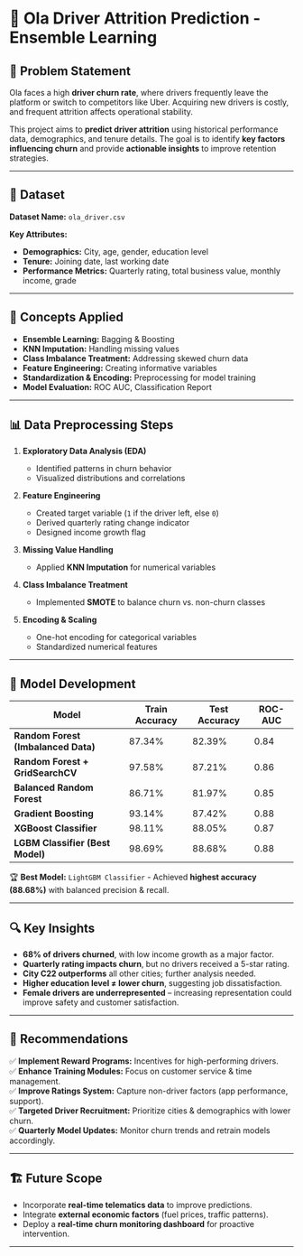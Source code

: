 # 🚖 Ola Driver Attrition Prediction - Ensemble Learning

## 📌 Problem Statement
Ola faces a high **driver churn rate**, where drivers frequently leave the platform or switch to competitors like Uber. Acquiring new drivers is costly, and frequent attrition affects operational stability.  

This project aims to **predict driver attrition** using historical performance data, demographics, and tenure details. The goal is to identify **key factors influencing churn** and provide **actionable insights** to improve retention strategies.

---

## 📂 Dataset
**Dataset Name:** `ola_driver.csv`  

**Key Attributes:**
- **Demographics:** City, age, gender, education level
- **Tenure:** Joining date, last working date
- **Performance Metrics:** Quarterly rating, total business value, monthly income, grade

---

## 🧠 Concepts Applied
- **Ensemble Learning:** Bagging & Boosting
- **KNN Imputation:** Handling missing values
- **Class Imbalance Treatment:** Addressing skewed churn data
- **Feature Engineering:** Creating informative variables  
- **Standardization & Encoding:** Preprocessing for model training  
- **Model Evaluation:** ROC AUC, Classification Report  

---

## 📊 Data Preprocessing Steps
1. **Exploratory Data Analysis (EDA)**  
   - Identified patterns in churn behavior  
   - Visualized distributions and correlations  

2. **Feature Engineering**
   - Created target variable (`1` if the driver left, else `0`)
   - Derived quarterly rating change indicator  
   - Designed income growth flag  

3. **Missing Value Handling**
   - Applied **KNN Imputation** for numerical variables  

4. **Class Imbalance Treatment**
   - Implemented **SMOTE** to balance churn vs. non-churn classes  

5. **Encoding & Scaling**
   - One-hot encoding for categorical variables  
   - Standardized numerical features  

---

## 🤖 Model Development
| Model | Train Accuracy | Test Accuracy | ROC-AUC |
|--------|--------------|-------------|---------|
| **Random Forest (Imbalanced Data)** | 87.34% | 82.39% | 0.84 |
| **Random Forest + GridSearchCV** | 97.58% | 87.21% | 0.86 |
| **Balanced Random Forest** | 86.71% | 81.97% | 0.85 |
| **Gradient Boosting** | 93.14% | 87.42% | 0.88 |
| **XGBoost Classifier** | 98.11% | 88.05% | 0.87 |
| **LGBM Classifier (Best Model)** | 98.69% | 88.68% | 0.88 |

🏆 **Best Model:** `LightGBM Classifier` - Achieved **highest accuracy (88.68%)** with balanced precision & recall.

---

## 🔍 Key Insights
- **68% of drivers churned**, with low income growth as a major factor.
- **Quarterly rating impacts churn**, but no drivers received a 5-star rating.
- **City C22 outperforms** all other cities; further analysis needed.
- **Higher education level ≠ lower churn**, suggesting job dissatisfaction.
- **Female drivers are underrepresented** – increasing representation could improve safety and customer satisfaction.

---

## 📢 Recommendations
✅ **Implement Reward Programs:** Incentives for high-performing drivers.  
✅ **Enhance Training Modules:** Focus on customer service & time management.  
✅ **Improve Ratings System:** Capture non-driver factors (app performance, support).  
✅ **Targeted Driver Recruitment:** Prioritize cities & demographics with lower churn.  
✅ **Quarterly Model Updates:** Monitor churn trends and retrain models accordingly.  

---

## 🏗 Future Scope
- Incorporate **real-time telematics data** to improve predictions.  
- Integrate **external economic factors** (fuel prices, traffic patterns).  
- Deploy a **real-time churn monitoring dashboard** for proactive intervention.  

---
